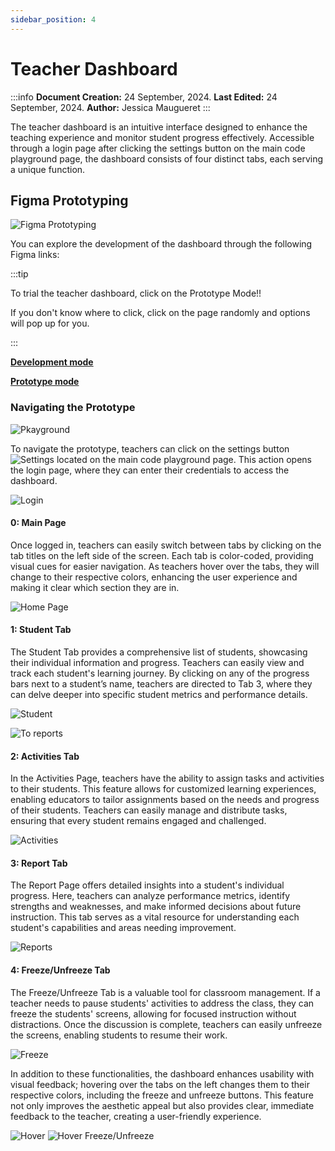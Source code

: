 ```yaml
---
sidebar_position: 4
---
```


# Teacher Dashboard

:::info
**Document Creation:** 24 September, 2024. **Last Edited:** 24 September, 2024. **Author:** Jessica Maugueret
:::

The teacher dashboard is an intuitive interface designed to enhance the teaching experience and monitor student progress effectively. Accessible through a login page after clicking the settings button on the main code playground page, the dashboard consists of four distinct tabs, each serving a unique function.

## Figma Prototyping

![Figma Prototyping](img\Figma_Prototyping_TD.png) 

You can explore the development of the dashboard through the following Figma links:

:::tip

To trial the teacher dashboard, click on the Prototype Mode!!

If you don't know where to click, click on the page randomly and options will pop up for you.

:::

**[Development mode](https://www.figma.com/design/zQOyG5n0lCFlKpVXA0CkvM/Teacher-Dashboard?node-id=0-1&m=dev&t=7U8dARnucAVIwDJU-1)**

**[Prototype mode](https://www.figma.com/proto/zQOyG5n0lCFlKpVXA0CkvM/Teacher-Dashboard?node-id=3-14&node-type=canvas&t=jMyxDt8yJsMC4QHo-1&scaling=scale-down&content-scaling=fixed&page-id=0%3A1&starting-point-node-id=3%3A14&share=1)**


### Navigating the Prototype

![Pkayground](img\Playground.png) 

To navigate the prototype, teachers can click on the settings button ![Settings](img\Settings.png) located on the main code playground page. This action opens the login page, where they can enter their credentials to access the dashboard. 

![Login](img\Login.png) 

#### 0: Main Page

Once logged in, teachers can easily switch between tabs by clicking on the tab titles on the left side of the screen. Each tab is color-coded, providing visual cues for easier navigation. As teachers hover over the tabs, they will change to their respective colors, enhancing the user experience and making it clear which section they are in. 

![Home Page](img\Main_Page.png) 

#### 1: Student Tab
The Student Tab provides a comprehensive list of students, showcasing their individual information and progress. Teachers can easily view and track each student's learning journey. By clicking on any of the progress bars next to a student’s name, teachers are directed to Tab 3, where they can delve deeper into specific student metrics and performance details.

![Student](img\Tab_1.png) 

![To reports](img\Link_to_Report.png) 

#### 2: Activities Tab
In the Activities Page, teachers have the ability to assign tasks and activities to their students. This feature allows for customized learning experiences, enabling educators to tailor assignments based on the needs and progress of their students. Teachers can easily manage and distribute tasks, ensuring that every student remains engaged and challenged.

![Activities](img\Tab_2.png) 

#### 3: Report Tab
The Report Page offers detailed insights into a student's individual progress. Here, teachers can analyze performance metrics, identify strengths and weaknesses, and make informed decisions about future instruction. This tab serves as a vital resource for understanding each student's capabilities and areas needing improvement.

![Reports](img\Tab_3.png) 

#### 4: Freeze/Unfreeze Tab
The Freeze/Unfreeze Tab is a valuable tool for classroom management. If a teacher needs to pause students' activities to address the class, they can freeze the students' screens, allowing for focused instruction without distractions. Once the discussion is complete, teachers can easily unfreeze the screens, enabling students to resume their work.

![Freeze](img\Tab_4.png) 

In addition to these functionalities, the dashboard enhances usability with visual feedback; hovering over the tabs on the left changes them to their respective colors, including the freeze and unfreeze buttons. This feature not only improves the aesthetic appeal but also provides clear, immediate feedback to the teacher, creating a user-friendly experience.

![Hover](img\Hover_Options.png) ![Hover Freeze/Unfreeze](img\Freeze_Unfreeze.png) 
